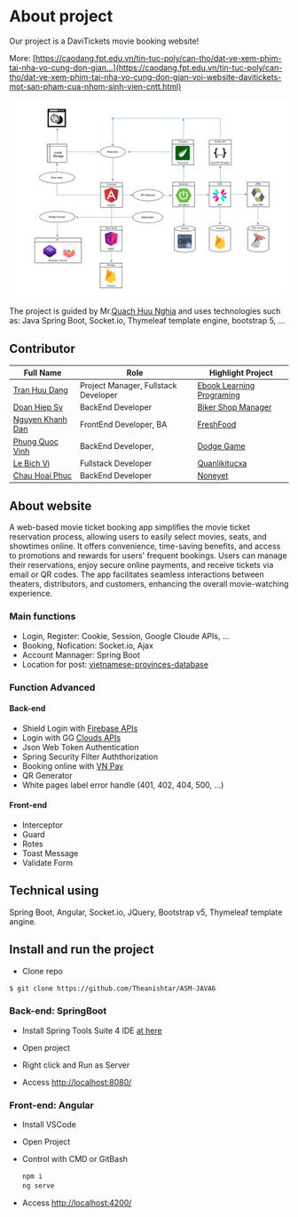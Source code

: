 # About project

Our project is a DaviTickets movie booking website!

More: [https://caodang.fpt.edu.vn/tin-tuc-poly/can-tho/dat-ve-xem-phim-tai-nha-vo-cung-don-gian...](https://caodang.fpt.edu.vn/tin-tuc-poly/can-tho/dat-ve-xem-phim-tai-nha-vo-cung-don-gian-voi-website-davitickets-mot-san-pham-cua-nhom-sinh-vien-cntt.html)

![](techs-bg.png)

The project is guided by Mr.[Quach Huu Nghia](https://github.com/nghiaquach/) and uses technologies such as: Java Spring Boot, Socket.io, Thymeleaf template engine, bootstrap 5, ...

## Contributor
| Full Name | Role | Highlight Project |
|-----------|------|--------------------|
|[Tran Huu Dang]() | Project Manager, Fullstack Developer | [Ebook Learning Programing](https://angurvad-5559e.web.app/)  
|[Doan Hiep Sy]() | BackEnd Developer | [Biker Shop Manager](https://github.com/DoanSy16/biker-shop-manager)  
|[Nguyen Khanh Dan]() | FrontEnd Developer, BA | [FreshFood](https://github.com/NguyenKhanhDan/FreshFood)  
|[Phung Quoc Vinh]() | BackEnd Developer,  | [Dodge Game](https://github.com/Dinhisme/DodgeGame)  
|[Le Bich Vi]() | Fullstack Developer | [Quanlikitucxa](https://github.com/TheBank0911/Quanlikitucxa)
|[Chau Hoai Phuc]() | BackEnd Developer | [Noneyet]()



## About website 
A web-based movie ticket booking app simplifies the movie ticket reservation process, allowing users to easily select movies, seats, and showtimes online. It offers convenience, time-saving benefits, and access to promotions and rewards for users' frequent bookings. Users can manage their reservations, enjoy secure online payments, and receive tickets via email or QR codes. The app facilitates seamless interactions between theaters, distributors, and customers, enhancing the overall movie-watching experience.

### Main functions
- Login, Register: Cookie, Session, Google Cloude APIs, ...
- Booking, Nofication: Socket.io, Ajax
- Account Mannager: Spring Boot
- Location for post: [vietnamese-provinces-database](https://github.com/dangtranhuu/vietnamese-provinces-database)

### Function Advanced

#### Back-end
- Shield Login with [Firebase APIs](https://console.firebase.google.com/u/1/project/davitickets-2e627/database/davitickets-2e627-default-rtdb/data/~2Flogin~2Fshield)
- Login with GG [Clouds APIs]()
- Json Web Token Authentication
- Spring Security Filter Auththorization
- Booking online with [VN Pay]() 
- QR Generator
- White pages label error handle (401, 402, 404, 500, ...)

#### Front-end
- Interceptor
- Guard
- Rotes
- Toast Message
- Validate Form



## Technical using

Spring Boot, Angular, Socket.io, JQuery, Bootstrap v5, Thymeleaf template angine.



<!-- ## Table of contents (optional)

- Requirements
- Recommended modules
- Installation
- Configuration
- Troubleshooting
- FAQ
- Maintainers -->

## Install and run the project

- Clone repo
```bash
$ git clone https://github.com/Theanishtar/ASM-JAVA6
```
### Back-end: SpringBoot

- Install Spring Tools Suite 4 IDE [at here](https://spring.io/tools)

- Open project 

- Right click and Run as Server

- Access [http://localhost:8080/](http://localhost:8080/)

  
### Front-end: Angular

- Install VSCode
- Open Project
- Control with CMD or GitBash
  
  ``` bash
  npm i
  ng serve
   ```
  
- Access [http://localhost:4200/](http://localhost:4200/)
